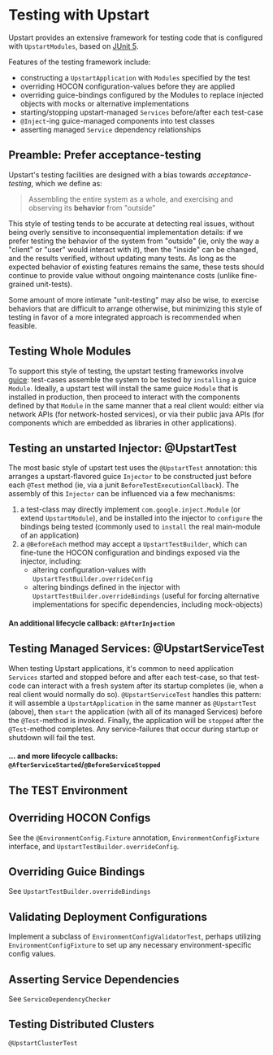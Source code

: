 # Testing with Upstart

Upstart provides an extensive framework for testing code that is configured with `UpstartModules`, based on
[JUnit 5](https://junit.org/junit5/).

Features of the testing framework include:

- constructing a `UpstartApplication` with `Modules` specified by the test
- overriding HOCON configuration-values before they are applied
- overriding guice-bindings configured by the Modules to replace injected objects with mocks or alternative implementations
- starting/stopping upstart-managed `Services` before/after each test-case
- `@Inject`-ing guice-managed components into test classes
- asserting managed `Service` dependency relationships

## Preamble: Prefer acceptance-testing

Upstart's testing facilities are designed with a bias towards _acceptance-testing_, which we define as:

> Assembling the entire system as a whole, and exercising and observing its **behavior** from "outside"

This style of testing tends to be accurate at detecting real issues, without being overly sensitive to
inconsequential implementation details: if we prefer testing the behavior of the system from "outside" (ie, only
the way a "client" or "user" would interact with it), then the "inside" can be changed, and the results verified,
without updating many tests. As long as the expected behavior of existing features remains the same, these tests
should continue to provide value without ongoing maintenance costs (unlike fine-grained unit-tests).

Some amount of more intimate "unit-testing" may also be wise, to exercise behaviors that are difficult to arrange
otherwise, but minimizing this style of testing in favor of a more integrated approach is recommended when feasible.

## Testing Whole Modules
To support this style of testing, the upstart testing frameworks involve [guice](https://github.com/google/guice/wiki/Motivation):
test-cases assemble the system to be tested by `installing` a guice `Module`. Ideally, a upstart test will install the
same guice `Module` that is installed in production, then proceed to interact with the components defined by that
`Module` in the same manner that a real client would: either via network APIs (for network-hosted services),
or via their public java APIs (for components which are embedded as libraries in other applications).

## Testing an unstarted Injector: @UpstartTest
The most basic style of upstart test uses the `@UpstartTest` annotation: this arranges a upstart-flavored guice
`Injector` to be constructed just before each `@Test` method (ie, via a junit `BeforeTestExecutionCallback`). The
assembly of this `Injector` can be influenced via a few mechanisms:
1. a test-class may directly implement `com.google.inject.Module` (or extend `UpstartModule`), and be installed into
   the injector to `configure` the bindings being tested (commonly used to `install` the real main-module of an application)
1. a `@BeforeEach` method may accept a `UpstartTestBuilder`, which can fine-tune the HOCON configuration
   and bindings exposed via the injector, including:
   - altering configuration-values with `UpstartTestBuilder.overrideConfig`
   - altering bindings defined in the injector with `UpstartTestBuilder.overrideBindings` (useful for forcing
     alternative implementations for specific dependencies, including mock-objects)

#### An additional lifecycle callback: `@AfterInjection`

## Testing Managed Services: @UpstartServiceTest

When testing Upstart applications, it's common to need application `Services` started and stopped before
and after each test-case, so that test-code can interact with a fresh system after its startup completes (ie,
when a real client would normally do so). `@UpstartServiceTest` handles this pattern: it will assemble a 
`UpstartApplication` in the same manner as `@UpstartTest` (above), then `start` the application (with
all of its managed Services) before the `@Test`-method is invoked. Finally, the application will be `stopped`
after the `@Test`-method completes. Any service-failures that occur during startup or shutdown will fail the test.

#### ... and more lifecycle callbacks: `@AfterServiceStarted`/`@BeforeServiceStopped`

## The TEST Environment

## Overriding HOCON Configs

See the `@EnvironmentConfig.Fixture` annotation, `EnvironmentConfigFixture` interface, and `UpstartTestBuilder.overrideConfig`.

## Overriding Guice Bindings

See `UpstartTestBuilder.overrideBindings`

## Validating Deployment Configurations

Implement a subclass of `EnvironmentConfigValidatorTest`, perhaps utilizing `EnvironmentConfigFixture` to set up any necessary
environment-specific config values.

## Asserting Service Dependencies

See `ServiceDependencyChecker`

## Testing Distributed Clusters

`@UpstartClusterTest`
